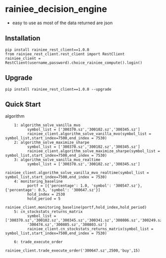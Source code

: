 rainiee_decision_engine
===============
* easy to use as most of the data returned are json 

Installation
--------------

    pip install rainiee_rest_client==1.0.0
    from rainiee_rest_client.rest_client import RestClient
    rainiee_client = RestClient(username,password).choice_rainiee_compute().login()

Upgrade
---------------

    pip install rainiee_rest_client==1.0.0 --upgrade

Quick Start
--------------

algorithm 
  
        1: algorithm_solve_vanilla_mvo
              symbol_list = ['300370.sz','300102.sz','300345.sz']
              rainiee_client.algorithm_solve_vanilla_mvo(symbol_list = symbol_list,start_index=7500,end_index = 7530)
        2: algorithm_solve_maximize_sharpe
              symbol_list = ['300370.sz','300102.sz','300345.sz']
              rainiee_client.algorithm_solve_maximize_sharpe(symbol_list = symbol_list,start_index=7500,end_index = 7530)
        3: algorithm_solve_vanilla_mvo_realtime
              symbol_list = ['300370.sz','300102.sz','300345.sz']
              rainiee_client.algorithm_solve_vanilla_mvo_realtime(symbol_list = symbol_list,start_index=7500,end_index = 7530)
        4: monitoring_baseline
              portf = [{'percentage': 1.0, 'symbol': '300547.sz'}, {'percentage': 0.5, 'symbol': '300647.sz'}]
              hold_index = 2530
              hold_period = 5
              rainiee_client.monitoring_baseline(portf,hold_index,hold_period)
        5: cn_stockstats_returns_matrix
              symbol_list =['300370.sz','300102.sz','300345.sz','300341.sz','300806.sz','300249.sz','300727.sz','300373.sz','300808.sz',
              '300474.sz','300805.sz','300803.sz']
              rainiee_client.cn_stockstats_returns_matrix(symbol_list = symbol_list,start_index=7500,end_index = 7530)

        6: trade_execute_order
              rainiee_client.trade_execute_order('300647.sz',2500,'buy',15)
    